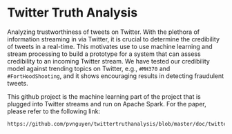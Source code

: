 Twitter Truth Analysis
====================

Analyzing trustworthiness of tweets on Twitter. With the plethora of information streaming in via Twitter, it is
crucial to determine the credibility of tweets in a real-time. This motivates use to use machine learning and 
stream processing to build a prototype for a system that can assess credibility to an incoming Twitter stream. 
We have tested our credibility model against trending topics on Twitter, e.g., `#MH370` and `#FortHoodShooting`,
and it shows encouraging results in detecting fraudulent tweets.

This github project is the machine learning part of the project that is plugged into Twitter streams and run on
Apache Spark. For the paper, please refer to the following link:

```
https://github.com/pvnguyen/twittertruthanalysis/blob/master/doc/twitterveracity.pdf
```
